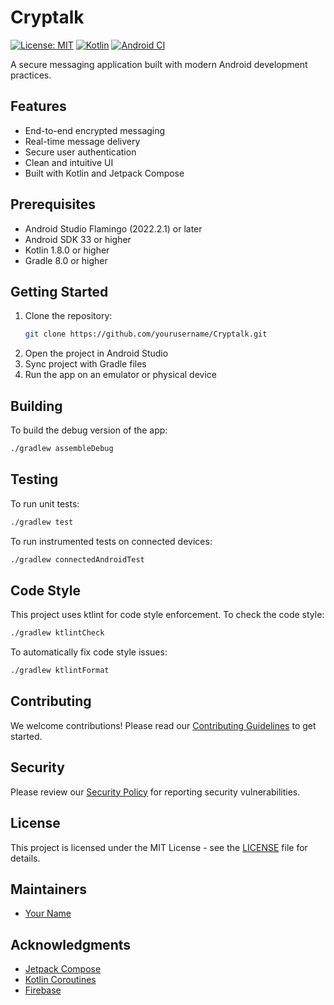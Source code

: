 # Cryptalk

[![License: MIT](https://img.shields.io/badge/License-MIT-yellow.svg)](https://opensource.org/licenses/MIT)
[![Kotlin](https://img.shields.io/badge/Kotlin-1.8.0-blue.svg?logo=kotlin)](http://kotlinlang.org)
[![Android CI](https://github.com/yourusername/Cryptalk/actions/workflows/android-ci.yml/badge.svg)](https://github.com/yourusername/Cryptalk/actions/workflows/android-ci.yml)

A secure messaging application built with modern Android development practices.

## Features

- End-to-end encrypted messaging
- Real-time message delivery
- Secure user authentication
- Clean and intuitive UI
- Built with Kotlin and Jetpack Compose

## Prerequisites

- Android Studio Flamingo (2022.2.1) or later
- Android SDK 33 or higher
- Kotlin 1.8.0 or higher
- Gradle 8.0 or higher

## Getting Started

1. Clone the repository:
   ```bash
   git clone https://github.com/yourusername/Cryptalk.git
   ```
2. Open the project in Android Studio
3. Sync project with Gradle files
4. Run the app on an emulator or physical device

## Building

To build the debug version of the app:

```bash
./gradlew assembleDebug
```

## Testing

To run unit tests:

```bash
./gradlew test
```

To run instrumented tests on connected devices:

```bash
./gradlew connectedAndroidTest
```

## Code Style

This project uses ktlint for code style enforcement. To check the code style:

```bash
./gradlew ktlintCheck
```

To automatically fix code style issues:

```bash
./gradlew ktlintFormat
```

## Contributing

We welcome contributions! Please read our [Contributing Guidelines](CONTRIBUTING.md) to get started.

## Security

Please review our [Security Policy](SECURITY.md) for reporting security vulnerabilities.

## License

This project is licensed under the MIT License - see the [LICENSE](LICENSE) file for details.

## Maintainers

- [Your Name](https://github.com/yourusername)

## Acknowledgments

- [Jetpack Compose](https://developer.android.com/jetpack/compose)
- [Kotlin Coroutines](https://kotlinlang.org/docs/coroutines-overview.html)
- [Firebase](https://firebase.google.com/)
